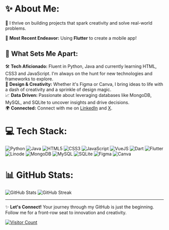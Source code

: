 # ✨ About Me:
🚀 I thrive on building projects that spark creativity and solve real-world problems.

🔧 **Most Recent Endeavor:** Using **Flutter** to create a mobile app!

## 🌟 What Sets Me Apart:
🛠️ **Tech Aficionado:** Fluent in Python, Java and currently learning HTML, CSS3 and JavaScript. I'm always on the hunt for new technologies and frameworks to explore.<br>
🎨 **Design & Creativity:** Whether it's Figma or Canva, I bring ideas to life with a dash of creativity and a sprinkle of design magic.<br>
📈 **Data Driven:** Passionate about leveraging databases like MongoDB, MySQL, and SQLite to uncover insights and drive decisions.<br>
🌍 **Connected:** Connect with me on [LinkedIn](https://linkedin.com/in/nicholasethanwong) and [X](https://x.com/NicholasEthan11).<br>

# 💻 Tech Stack:
![Python](https://img.shields.io/badge/python-3670A0?style=for-the-badge&logo=python&logoColor=ffdd54) ![Java](https://img.shields.io/badge/java-%23ED8B00.svg?style=for-the-badge&logo=openjdk&logoColor=white) ![HTML5](https://img.shields.io/badge/html5-%23E34F26.svg?style=for-the-badge&logo=html5&logoColor=white) ![CSS3](https://img.shields.io/badge/css3-%231572B6.svg?style=for-the-badge&logo=css3&logoColor=white) ![JavaScript](https://shields.io/badge/JavaScript-F7DF1E?logo=JavaScript&logoColor=000&style=flat-square) ![VueJS](https://img.shields.io/badge/Vue.js-35495E?style=for-the-badge&logo=vuedotjs&logoColor=4FC08D) ![Dart](https://img.shields.io/badge/dart-%230175C2.svg?style=for-the-badge&logo=dart&logoColor=white) ![Flutter](https://img.shields.io/badge/Flutter-%2302569B.svg?style=for-the-badge&logo=Flutter&logoColor=white) ![Linode](https://img.shields.io/badge/linode-00A95C?style=for-the-badge&logo=linode&logoColor=white) ![MongoDB](https://img.shields.io/badge/MongoDB-%234ea94b.svg?style=for-the-badge&logo=mongodb&logoColor=white) ![MySQL](https://img.shields.io/badge/mysql-%2300000f.svg?style=for-the-badge&logo=mysql&logoColor=white) ![SQLite](https://img.shields.io/badge/sqlite-%2307405e.svg?style=for-the-badge&logo=sqlite&logoColor=white) ![Figma](https://img.shields.io/badge/figma-%23F24E1E.svg?style=for-the-badge&logo=figma&logoColor=white) ![Canva](https://img.shields.io/badge/Canva-%2300C4CC.svg?style=for-the-badge&logo=Canva&logoColor=white)

# 📊 GitHub Stats:
![GitHub Stats](https://github-readme-stats.vercel.app/api?username=Hamayah&theme=monokai&hide_border=false&include_all_commits=false&count_private=false) ![GitHub Streak](https://github-readme-streak-stats.herokuapp.com/?user=Hamayah&theme=monokai&hide_border=false)

<!--
### 🔝 Top Contributed Repos:
![Top Repos](https://github-contributor-stats.vercel.app/api?username=Hamayah&limit=5&theme=monokai&combine_all_yearly_contributions=true)
-->
---

✨ **Let's Connect!** Your journey through my GitHub is just the beginning. Follow me for a front-row seat to innovation and creativity.

[![Visitor Count](https://visitcount.itsvg.in/api?id=Hamayah&icon=5&color=9)](https://visitcount.itsvg.in)
